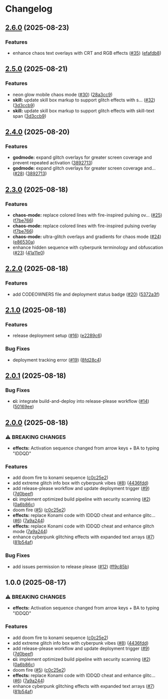 # Changelog

## [2.6.0](https://github.com/yelo/jimmy.kumpulainen.se/compare/v2.5.0...v2.6.0) (2025-08-23)


### Features

* enhance chaos text overlays with CRT and RGB effects ([#35](https://github.com/yelo/jimmy.kumpulainen.se/issues/35)) ([efafdb8](https://github.com/yelo/jimmy.kumpulainen.se/commit/efafdb8c19c849deb10387c21b39d10bb51823db))

## [2.5.0](https://github.com/yelo/jimmy.kumpulainen.se/compare/v2.4.0...v2.5.0) (2025-08-21)


### Features

* neon glow mobile chaos mode ([#30](https://github.com/yelo/jimmy.kumpulainen.se/issues/30)) ([28a3cc9](https://github.com/yelo/jimmy.kumpulainen.se/commit/28a3cc9ad067276859a22c2523342b582cec74b5))
* **skill:** update skill box markup to support glitch effects with s… ([#32](https://github.com/yelo/jimmy.kumpulainen.se/issues/32)) ([3d3ccb9](https://github.com/yelo/jimmy.kumpulainen.se/commit/3d3ccb9eab54a865aee6cbd416bdd276cc5c4815))
* **skill:** update skill box markup to support glitch effects with skill-text span ([3d3ccb9](https://github.com/yelo/jimmy.kumpulainen.se/commit/3d3ccb9eab54a865aee6cbd416bdd276cc5c4815))

## [2.4.0](https://github.com/yelo/jimmy.kumpulainen.se/compare/v2.3.0...v2.4.0) (2025-08-20)


### Features

* **godmode:** expand glitch overlays for greater screen coverage and prevent repeated activation ([3892713](https://github.com/yelo/jimmy.kumpulainen.se/commit/389271387d29a31233ef4db042082acd4038567b))
* **godmode:** expand glitch overlays for greater screen coverage and… ([#28](https://github.com/yelo/jimmy.kumpulainen.se/issues/28)) ([3892713](https://github.com/yelo/jimmy.kumpulainen.se/commit/389271387d29a31233ef4db042082acd4038567b))

## [2.3.0](https://github.com/yelo/jimmy.kumpulainen.se/compare/v2.2.0...v2.3.0) (2025-08-18)


### Features

* **chaos-mode:** replace colored lines with fire-inspired pulsing ov… ([#25](https://github.com/yelo/jimmy.kumpulainen.se/issues/25)) ([f7be766](https://github.com/yelo/jimmy.kumpulainen.se/commit/f7be7668dd0f3d0423f4587b961923009c631f3d))
* **chaos-mode:** replace colored lines with fire-inspired pulsing overlay ([f7be766](https://github.com/yelo/jimmy.kumpulainen.se/commit/f7be7668dd0f3d0423f4587b961923009c631f3d))
* **chaos-mode:** ultra-glitch overlays and gradients for chaos mode ([#24](https://github.com/yelo/jimmy.kumpulainen.se/issues/24)) ([e86530a](https://github.com/yelo/jimmy.kumpulainen.se/commit/e86530aec750eceadb459a4410273f1eec63ac3c))
* enhance hidden sequence with cyberpunk terminology and obfuscation ([#23](https://github.com/yelo/jimmy.kumpulainen.se/issues/23)) ([41a11e0](https://github.com/yelo/jimmy.kumpulainen.se/commit/41a11e0876a4860e7edb6ea012c8d28a89a118f3))

## [2.2.0](https://github.com/yelo/jimmy.kumpulainen.se/compare/v2.1.0...v2.2.0) (2025-08-18)


### Features

* add CODEOWNERS file and deployment status badge ([#20](https://github.com/yelo/jimmy.kumpulainen.se/issues/20)) ([5372a3f](https://github.com/yelo/jimmy.kumpulainen.se/commit/5372a3f19f00a5745f80f547f8b17362ee64e64a))

## [2.1.0](https://github.com/yelo/jimmy.kumpulainen.se/compare/v2.0.1...v2.1.0) (2025-08-18)


### Features

* release deployment setup ([#16](https://github.com/yelo/jimmy.kumpulainen.se/issues/16)) ([e2289c6](https://github.com/yelo/jimmy.kumpulainen.se/commit/e2289c65ef111ea8f8602d4017c55cf5fd77486b))


### Bug Fixes

* deployment tracking error ([#19](https://github.com/yelo/jimmy.kumpulainen.se/issues/19)) ([8fd28c4](https://github.com/yelo/jimmy.kumpulainen.se/commit/8fd28c43455843967d1eafa755978efd0e876e10))

## [2.0.1](https://github.com/yelo/jimmy.kumpulainen.se/compare/v2.0.0...v2.0.1) (2025-08-18)


### Bug Fixes

* **ci:** integrate build-and-deploy into release-please workflow ([#14](https://github.com/yelo/jimmy.kumpulainen.se/issues/14)) ([50169ee](https://github.com/yelo/jimmy.kumpulainen.se/commit/50169ee66cf57422f77132bf23a3d904580eb1b9))

## [2.0.0](https://github.com/yelo/jimmy.kumpulainen.se/compare/v1.0.0...v2.0.0) (2025-08-18)


### ⚠ BREAKING CHANGES

* **effects:** Activation sequence changed from arrow keys + BA to typing "IDDQD"

### Features

* add doom fire to konami sequence ([c0c25e2](https://github.com/yelo/jimmy.kumpulainen.se/commit/c0c25e21dd409497fe160dd6c0ba15f8c77830f9))
* add extreme glitch info box with cyberpunk vibes ([#8](https://github.com/yelo/jimmy.kumpulainen.se/issues/8)) ([4436fdd](https://github.com/yelo/jimmy.kumpulainen.se/commit/4436fdd4f3df7a2cdc54a9a7be2dd355a3972e93))
* add release-please workflow and update deployment trigger ([#9](https://github.com/yelo/jimmy.kumpulainen.se/issues/9)) ([7d0beef](https://github.com/yelo/jimmy.kumpulainen.se/commit/7d0beef5c215d60896f9d0f8109726c6ec7422dc))
* **ci:** implement optimized build pipeline with security scanning ([#2](https://github.com/yelo/jimmy.kumpulainen.se/issues/2)) ([0a6b86c](https://github.com/yelo/jimmy.kumpulainen.se/commit/0a6b86ca59b5fe0b128d1605d5c10bac6cbf5aee))
* doom fire ([#5](https://github.com/yelo/jimmy.kumpulainen.se/issues/5)) ([c0c25e2](https://github.com/yelo/jimmy.kumpulainen.se/commit/c0c25e21dd409497fe160dd6c0ba15f8c77830f9))
* **effects:** replace Konami code with IDDQD cheat and enhance glitc… ([#6](https://github.com/yelo/jimmy.kumpulainen.se/issues/6)) ([7a9a244](https://github.com/yelo/jimmy.kumpulainen.se/commit/7a9a244c9ca1877e78c803170bde2acd226e4252))
* **effects:** replace Konami code with IDDQD cheat and enhance glitch mode ([7a9a244](https://github.com/yelo/jimmy.kumpulainen.se/commit/7a9a244c9ca1877e78c803170bde2acd226e4252))
* enhance cyberpunk glitching effects with expanded text arrays ([#7](https://github.com/yelo/jimmy.kumpulainen.se/issues/7)) ([81b54af](https://github.com/yelo/jimmy.kumpulainen.se/commit/81b54aff7b7c6b383b94a30a89d2703622caeea6))


### Bug Fixes

* add issues permission to release please ([#12](https://github.com/yelo/jimmy.kumpulainen.se/issues/12)) ([ff9c85b](https://github.com/yelo/jimmy.kumpulainen.se/commit/ff9c85b4c2100823806db004c4d77b30485fe5de))

## 1.0.0 (2025-08-17)


### ⚠ BREAKING CHANGES

* **effects:** Activation sequence changed from arrow keys + BA to typing "IDDQD"

### Features

* add doom fire to konami sequence ([c0c25e2](https://github.com/yelo/jimmy.kumpulainen.se/commit/c0c25e21dd409497fe160dd6c0ba15f8c77830f9))
* add extreme glitch info box with cyberpunk vibes ([#8](https://github.com/yelo/jimmy.kumpulainen.se/issues/8)) ([4436fdd](https://github.com/yelo/jimmy.kumpulainen.se/commit/4436fdd4f3df7a2cdc54a9a7be2dd355a3972e93))
* add release-please workflow and update deployment trigger ([#9](https://github.com/yelo/jimmy.kumpulainen.se/issues/9)) ([7d0beef](https://github.com/yelo/jimmy.kumpulainen.se/commit/7d0beef5c215d60896f9d0f8109726c6ec7422dc))
* **ci:** implement optimized build pipeline with security scanning ([#2](https://github.com/yelo/jimmy.kumpulainen.se/issues/2)) ([0a6b86c](https://github.com/yelo/jimmy.kumpulainen.se/commit/0a6b86ca59b5fe0b128d1605d5c10bac6cbf5aee))
* doom fire ([#5](https://github.com/yelo/jimmy.kumpulainen.se/issues/5)) ([c0c25e2](https://github.com/yelo/jimmy.kumpulainen.se/commit/c0c25e21dd409497fe160dd6c0ba15f8c77830f9))
* **effects:** replace Konami code with IDDQD cheat and enhance glitc… ([#6](https://github.com/yelo/jimmy.kumpulainen.se/issues/6)) ([7a9a244](https://github.com/yelo/jimmy.kumpulainen.se/commit/7a9a244c9ca1877e78c803170bde2acd226e4252))
* enhance cyberpunk glitching effects with expanded text arrays ([#7](https://github.com/yelo/jimmy.kumpulainen.se/issues/7)) ([81b54af](https://github.com/yelo/jimmy.kumpulainen.se/commit/81b54aff7b7c6b383b94a30a89d2703622caeea6))
